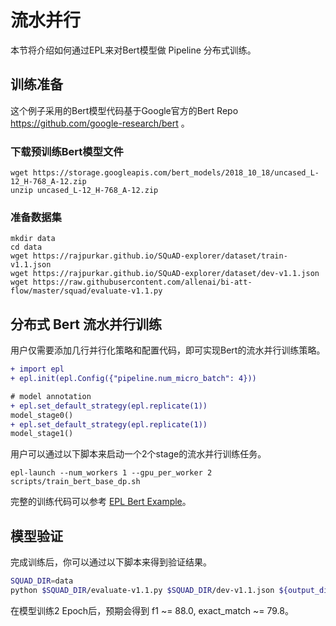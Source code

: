 # 流水并行

本节将介绍如何通过EPL来对Bert模型做 Pipeline 分布式训练。

## 训练准备

这个例子采用的Bert模型代码基于Google官方的Bert Repo https://github.com/google-research/bert 。

### 下载预训练Bert模型文件

```
wget https://storage.googleapis.com/bert_models/2018_10_18/uncased_L-12_H-768_A-12.zip
unzip uncased_L-12_H-768_A-12.zip
```

### 准备数据集

```
mkdir data
cd data
wget https://rajpurkar.github.io/SQuAD-explorer/dataset/train-v1.1.json
wget https://rajpurkar.github.io/SQuAD-explorer/dataset/dev-v1.1.json
wget https://raw.githubusercontent.com/allenai/bi-att-flow/master/squad/evaluate-v1.1.py
```

## 分布式 Bert 流水并行训练

用户仅需要添加几行并行化策略和配置代码，即可实现Bert的流水并行训练策略。

```diff
+ import epl
+ epl.init(epl.Config({"pipeline.num_micro_batch": 4}))

# model annotation
+ epl.set_default_strategy(epl.replicate(1))
model_stage0()
+ epl.set_default_strategy(epl.replicate(1))
model_stage1()
```

用户可以通过以下脚本来启动一个2个stage的流水并行训练任务。

```
epl-launch --num_workers 1 --gpu_per_worker 2 scripts/train_bert_base_dp.sh
```

完整的训练代码可以参考 [EPL Bert Example](https://github.com/alibaba/FastNN/tree/master/bert)。


## 模型验证
完成训练后，你可以通过以下脚本来得到验证结果。

```bash
SQUAD_DIR=data
python $SQUAD_DIR/evaluate-v1.1.py $SQUAD_DIR/dev-v1.1.json ${output_dir}/predictions.json
```
在模型训练2 Epoch后，预期会得到 f1 ~= 88.0, exact_match ~= 79.8。

